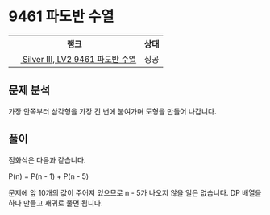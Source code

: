 # 9461 파도반 수열



<table>
  <tr>
    <th>랭크</th>
    <th>상태</th>
  </tr>
  <tr>
    <td>
      <a href="http://noj.am/9461">
        <img src="https://static.solved.ac/tier_small/8.svg" height="16px"/>
        Silver III, LV2 9461 파도반 수열
      </a>
    </td>
    <td>
      싱공
    </td>
  </tr>
</table>



## 문제 분석

가장 안쪽부터 삼각형을 가장 긴 변에 붙여가며 도형을 만들어 나갑니다.

## 풀이

점화식은 다음과 같습니다.

P(n) = P(n - 1) + P(n - 5)

문제에 앞 10개의 값이 주어져 있으므로 n - 5가 나오지 않을 일은 없습니다.
DP 배열을 하나 만들고 재귀로 풀면 됩니다.
